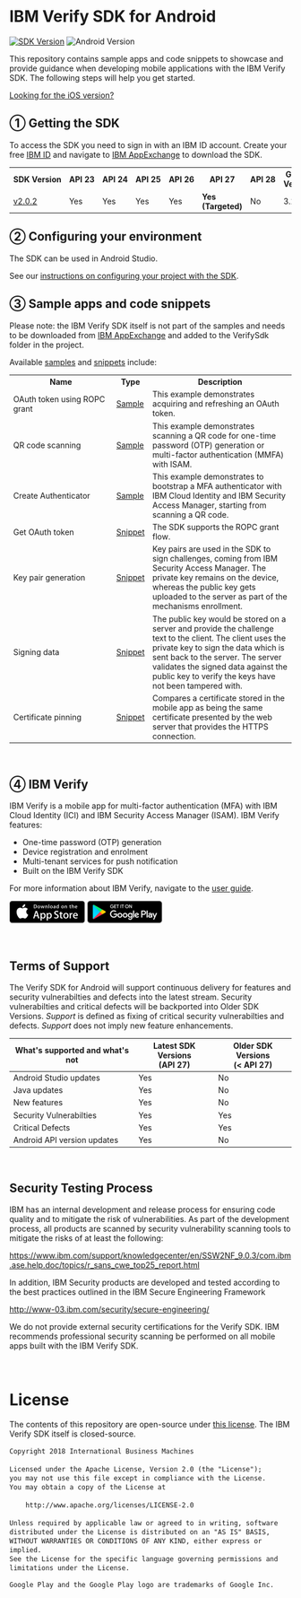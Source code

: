 # IBM Verify SDK for Android

[![SDK Version](https://img.shields.io/badge/version-2.0.2-lightgray.svg)](https://ibm.biz/ibmsecuritymobileaccesssdk)
![Android Version](https://img.shields.io/badge/android-8.1-green.svg)

This repository contains sample apps and code snippets to showcase and provide guidance when developing mobile applications with the IBM Verify SDK. The following steps will help you get started.

[Looking for the iOS version?](https://github.com/ibm-security/verify-sdk-ios)
<br/>

## ① Getting the SDK

To access the SDK you need to sign in with an IBM ID account.  Create your free [IBM ID](https://www.ibm.com/account/us-en/signup/register.html) and navigate to [IBM AppExchange](https://exchange.xforce.ibmcloud.com/hub/IdentityandAccess) to download the SDK.
<br/>

<table>
  <tr>
    <th>SDK&nbsp;Version</th>
    <th>API&nbsp;23</th>
    <th>API&nbsp;24</th>
    <th>API&nbsp;25</th>
    <th>API&nbsp;26</th>
    <th>API&nbsp;27</th>
    <th>API&nbsp;28</th>
    <th>Gradle Version</th>
    <th>Comments</th>
  </tr>
  <tr>
    <td><a href="CHANGELOG.md#verify-sdk-v202">v2.0.2</a></td>
    <td>Yes</td>
    <td>Yes</td>
    <td>Yes</td>
    <td>Yes</td>
    <td><b>Yes (Targeted)</b></td>
    <td>No</td>
    <td>3.2.0</td>
    <td></td>
  </tr>
</table>

## ② Configuring your environment

The SDK can be used in Android Studio.

See our [instructions on configuring your project with the SDK](samples/getting-the-sdk.md).
<br/>

## ③ Sample apps and code snippets

Please note: the IBM Verify SDK itself is not part of the samples and needs to be downloaded from [IBM AppExchange](https://exchange.xforce.ibmcloud.com/hub/IdentityandAccess) and added to the VerifySdk folder in the project.

Available [samples](samples/README.md) and [snippets](snippets/README.md) include:

<table>
    <tr>
        <th width="170px">Name</th>
        <th>Type</th>
        <th>Description</th>
    </tr>
    <tr>
        <td>OAuth token using ROPC grant</td>
        <td><a href="samples/OAuth">Sample</a></td>
        <td>This example demonstrates acquiring and refreshing an OAuth token.</td>
    </tr>
    <tr>
        <td>QR code scanning</td>
        <td><a href="samples/QRCodeScan">Sample</a></td>
        <td>This example demonstrates scanning a QR code for one-time password (OTP) generation or multi-factor authentication (MMFA) with ISAM.</td>
    </tr>
        <tr>
        <td>Create Authenticator</td>
        <td><a href="samples/AuthenticatorDemo">Sample</a></td>
        <td>This example demonstrates to bootstrap a MFA authenticator with IBM Cloud Identity and IBM Security Access Manager,
        starting from scanning a QR code.</td>
    </tr>
    <tr>
        <td>Get OAuth token</td>
        <td><a href="snippets#oauthtoken">Snippet</a></td>
        <td> The SDK supports the ROPC grant flow.</td>
    </tr>
    <tr>
        <td>Key pair generation</td>
        <td><a href="snippets#keypairgen">Snippet</a></td>
        <td>Key pairs are used in the SDK to sign challenges, coming from IBM Security Access Manager. The private key remains on the device, whereas the public key gets uploaded to the server as part of the mechanisms enrollment.</td>
    </tr>
     <tr>
        <td>Signing data</td>
        <td><a href="snippets#signdata">Snippet</a></td>
        <td>The public key would be stored on a server and provide the challenge text to the client. The client uses the private key to sign the data which is sent back to the server. The server validates the signed data against the public key to verify the keys have not been tampered with.</td>
    </tr>
    <tr>
        <td>Certificate pinning</td>
        <td><a href="snippets#certpin">Snippet</a></td>
        <td>Compares a certificate stored in the mobile app as being the same certificate presented by the web server that provides the HTTPS connection.</td>
    </tr>
</table>
<br/>

## ④ IBM Verify

IBM Verify is a mobile app for multi-factor authentication (MFA) with IBM Cloud Identity (ICI) and IBM Security Access Manager (ISAM).  IBM Verify features:
- One-time password (OTP) generation
- Device registration and enrolment
- Multi-tenant services for push notification
- Built on the IBM Verify SDK

For more information about IBM Verify, navigate to the [user guide](http://www-01.ibm.com/support/docview.wss?uid=swg27048979).

[![Download on the App Store](res/download-on-the-app-store.png)](https://itunes.apple.com/au/app/ibm-verify/id1162190392?mt=8)
[![Get it on Google Play](res/get-it-on-google-play-store.png)](https://play.google.com/store/apps/details?id=com.ibm.security.verifyapp)

<br/>

## Terms of Support
The Verify SDK for Android will support continuous delivery for features and security vulnerabilties and defects into the latest stream. Security vulnerabilties and critical defects will be backported into Older SDK Versions. 
_Support_ is defined as fixing of critical security vulnerabilties and defects. _Support_ does not imply new feature enhancements.

| What's supported and what's not | Latest SDK Versions <br/>(API 27) | Older SDK Versions <br/>(< API 27) |
|-------------------------------------------------------|-----------------|----------------|
| Android Studio updates                                | Yes             | No             |
| Java updates                                          | Yes             | No             |
| New features                                          | Yes             | No             |
| Security Vulnerabilties                               | Yes             | Yes            |
| Critical Defects                                      | Yes             | Yes            |
| Android API version updates                           | Yes             | No             |

<br/>

## Security Testing Process
IBM has an internal development and release process for ensuring code quality and to mitigate the risk of vulnerabilities.   As part of the development process, all products are scanned by security vulnerability scanning tools to mitigate the risks of at least the following:  

https://www.ibm.com/support/knowledgecenter/en/SSW2NF_9.0.3/com.ibm.ase.help.doc/topics/r_sans_cwe_top25_report.html

In addition, IBM Security products are developed and tested according to the best practices outlined in the IBM Secure Engineering Framework

http://www-03.ibm.com/security/secure-engineering/

We do not provide external security certifications for the Verify SDK. IBM recommends professional security scanning be performed on all mobile apps built with the IBM Verify SDK.

<br/>

# License

The contents of this repository are open-source under [this license](LICENSE). The IBM Verify SDK itself is closed-source.

```
Copyright 2018 International Business Machines

Licensed under the Apache License, Version 2.0 (the "License");
you may not use this file except in compliance with the License.
You may obtain a copy of the License at

    http://www.apache.org/licenses/LICENSE-2.0

Unless required by applicable law or agreed to in writing, software
distributed under the License is distributed on an "AS IS" BASIS,
WITHOUT WARRANTIES OR CONDITIONS OF ANY KIND, either express or implied.
See the License for the specific language governing permissions and
limitations under the License.
```

```
Google Play and the Google Play logo are trademarks of Google Inc.
```
